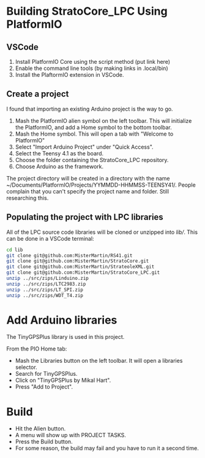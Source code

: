 # Building StratoCore_LPC Using PlatformIO

## VSCode

1. Install PlatformIO Core using the script method (put link here)
1. Enable the command line tools (by making links in .local/bin)
1. Install the PlaftormIO extension in VSCode.

## Create a project

I found that importing an existing Arduino project is the way to go.

1. Mash the PlatformIO alien symbol on the left toolbar. This will initialize the 
   PlatformIO, and add a Home symbol to the bottom toolbar.
1. Mash the Home symbol. This will open a tab with "Welcome to PlatformIO"
1. Select "Import Arduino Project" under "Quick Access".
  1. Select the Teensy 4.1 as the board.
  1. Choose the folder containing the StratoCore_LPC repository.
  1. Choose Arduino as the framework.

The project directory will be created in a directory with the name ~/Documents/PlatformIO/Projects/YYMMDD-HHMMSS-TEENSY41/. People complain that you can't specify the project name and folder. Still 
researching this.

## Populating the project with LPC libraries

All of the LPC source code libraries will be cloned or unzipped into *lib/*. This can be done 
in a VSCode terminal:

```sh
cd lib
git clone git@github.com:MisterMartin/RS41.git
git clone git@github.com:MisterMartin/StratoCore.git
git clone git@github.com:MisterMartin/StrateoleXML.git
git clone git@github.com:MisterMartin/StratoCore_LPC.git
unzip ../src/zips/Linduino.zip
unzip ../src/zips/LTC2983.zip
unzip ../src/zips/LT_SPI.zip
unzip ../src/zips/WDT_T4.zip
```

# Add Arduino libraries

The TinyGPSPlus library is used in this project. 

From the PIO Home tab:

- Mash the Libraries button on the left toolbar. It will open a libraries
  selector.
- Search for TinyGPSPlus.
- Click on "TinyGPSPlus by Mikal Hart".
- Press "Add to Project".

# Build

- Hit the Alien button. 
- A menu will show up with PROJECT TASKS. 
- Press the Build button.
- For some reason, the build may fail and you have to run it a second time.

